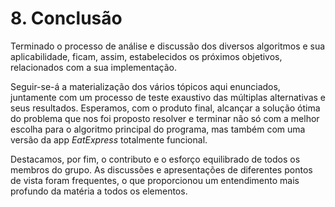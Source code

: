 # 8. Conclusão

Terminado o processo de análise e discussão dos diversos algoritmos e sua aplicabilidade, ficam, assim, estabelecidos os próximos objetivos, relacionados com a sua implementação. 

Seguir-se-á a materialização dos vários tópicos aqui enunciados, juntamente com um processo de teste exaustivo das múltiplas alternativas e seus resultados. Esperamos, com o produto final, alcançar a solução ótima do problema que nos foi proposto resolver e terminar não só com a melhor escolha para o algoritmo principal do programa, mas também com uma versão da app *EatExpress* totalmente funcional.

Destacamos, por fim, o contributo e o esforço equilibrado de todos os membros do grupo. As discussões e apresentações de diferentes pontos de vista foram frequentes, o que proporcionou um entendimento mais profundo da matéria a todos os elementos.